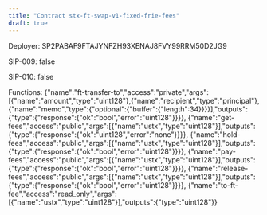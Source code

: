 ```yaml
---
title: "Contract stx-ft-swap-v1-fixed-frie-fees"
draft: true
---
```

Deployer: SP2PABAF9FTAJYNFZH93XENAJ8FVY99RRM50D2JG9

SIP-009: false

SIP-010: false

Functions:
{"name":"ft-transfer-to","access":"private","args":[{"name":"amount","type":"uint128"},{"name":"recipient","type":"principal"},{"name":"memo","type":{"optional":{"buffer":{"length":34}}}}],"outputs":{"type":{"response":{"ok":"bool","error":"uint128"}}}}, {"name":"get-fees","access":"public","args":[{"name":"ustx","type":"uint128"}],"outputs":{"type":{"response":{"ok":"uint128","error":"none"}}}}, {"name":"hold-fees","access":"public","args":[{"name":"ustx","type":"uint128"}],"outputs":{"type":{"response":{"ok":"bool","error":"uint128"}}}}, {"name":"pay-fees","access":"public","args":[{"name":"ustx","type":"uint128"}],"outputs":{"type":{"response":{"ok":"bool","error":"uint128"}}}}, {"name":"release-fees","access":"public","args":[{"name":"ustx","type":"uint128"}],"outputs":{"type":{"response":{"ok":"bool","error":"uint128"}}}}, {"name":"to-ft-fee","access":"read_only","args":[{"name":"ustx","type":"uint128"}],"outputs":{"type":"uint128"}}
